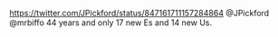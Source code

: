 https://twitter.com/JPickford/status/847161711157284864 @JPickford @mrbiffo 44 years and only 17 new Es and 14 new Us.